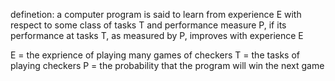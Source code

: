 definetion: a computer program is said to learn from experience E with respect to some class of tasks T and performance measure P, if its performance at tasks T, as measured by P, improves with experience E

E = the exprience of playing many games of checkers
T = the tasks of playing checkers
P = the probability that the program will win the next game